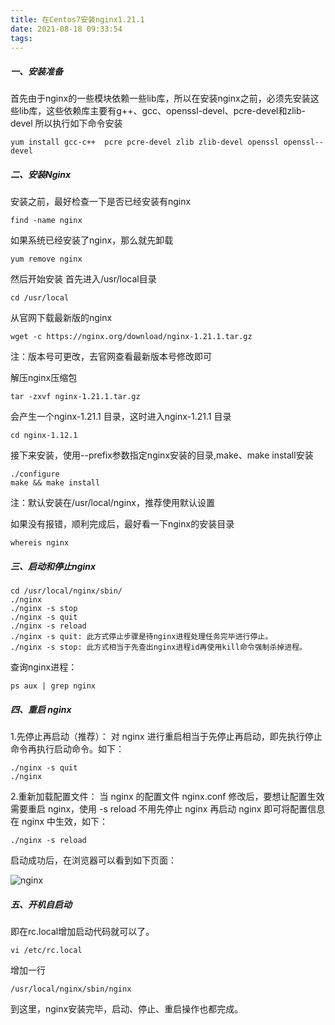 ```yaml
---
title: 在Centos7安装nginx1.21.1
date: 2021-08-18 09:33:54
tags:
---
```


##### 一、安装准备

首先由于nginx的一些模块依赖一些lib库，所以在安装nginx之前，必须先安装这些lib库，这些依赖库主要有g++、gcc、openssl-devel、pcre-devel和zlib-devel 所以执行如下命令安装

```
yum install gcc-c++  pcre pcre-devel zlib zlib-devel openssl openssl--devel
```

##### 二、安装Nginx

安装之前，最好检查一下是否已经安装有nginx

```
find -name nginx 
```

如果系统已经安装了nginx，那么就先卸载

```
yum remove nginx
```

然后开始安装
首先进入/usr/local目录

```
cd /usr/local
```

从官网下载最新版的nginx

```
wget -c https://nginx.org/download/nginx-1.21.1.tar.gz
```

注：版本号可更改，去官网查看最新版本号修改即可

解压nginx压缩包

```
tar -zxvf nginx-1.21.1.tar.gz 
```

会产生一个nginx-1.21.1 目录，这时进入nginx-1.21.1 目录

```
cd nginx-1.12.1
```

接下来安装，使用--prefix参数指定nginx安装的目录,make、make install安装

```
./configure
make && make install
```

注：默认安装在/usr/local/nginx，推荐使用默认设置

如果没有报错，顺利完成后，最好看一下nginx的安装目录

```
whereis nginx 
```

##### 三、启动和停止nginx

```
cd /usr/local/nginx/sbin/
./nginx 
./nginx -s stop
./nginx -s quit
./nginx -s reload
./nginx -s quit: 此方式停止步骤是待nginx进程处理任务完毕进行停止。
./nginx -s stop: 此方式相当于先查出nginx进程id再使用kill命令强制杀掉进程。
```

查询nginx进程：

```
ps aux | grep nginx
```

##### 四、重启 nginx

1.先停止再启动（推荐）：
对 nginx 进行重启相当于先停止再启动，即先执行停止命令再执行启动命令。如下：

```
./nginx -s quit
./nginx
```

2.重新加载配置文件：
当 nginx 的配置文件 nginx.conf 修改后，要想让配置生效需要重启 nginx，使用 -s reload 不用先停止 nginx 再启动 nginx 即可将配置信息在 nginx 中生效，如下：

```
./nginx -s reload
```

启动成功后，在浏览器可以看到如下页面：

![nginx](https://www.jiangbianwanghai.com/img/nginx.png "启动成功看到的画面")

##### 五、开机自启动

即在rc.local增加启动代码就可以了。

```
vi /etc/rc.local
```

增加一行

```
/usr/local/nginx/sbin/nginx
```

到这里，nginx安装完毕，启动、停止、重启操作也都完成。